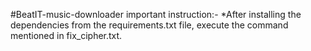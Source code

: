 #BeatIT-music-downloader
important instruction:-
*After installing the dependencies from the requirements.txt file, execute the command mentioned in fix_cipher.txt.
